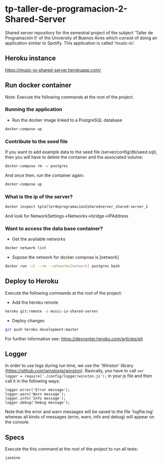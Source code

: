# tp-taller-de-programacion-2-Shared-Server
Shared server repository for the semestral project of the subject 'Taller de Programación II'
of the University of Buenos Aires which consist of doing an application similar to Spotify.
This application is called 'music-io'.

## Heroku instance
https://music-io-shared-server.herokuapp.com/

## Run docker container
Note: Execute the following commands at the root of the project.
### Running the application
 - Run the docker image linked to a PostgreSQL database
```bash
docker-compose up
```
### Contribute to the seed file
If you want to add example data to the seed file (server/config/db/seed.sql), then you will have
to delete the container and the associated volume:
```bash
docker-compose rm -v postgres
```
And once then, run the container again:
```bash
docker-compose up
```
### What is the ip of the server?
```bash
docker inspect tptallerdeprogramacion2sharedserver_shared-server_1
```
And look for NetworkSettings->Networks->bridge->IPAddress

### Want to access the data base container?
- Get the available networks
```bash
docker network list
```
- Supose the network for docker compose is [network]
```bash
docker run -it --rm --network=[network] postgres bash
```

## Deploy to Heroku
Execute the following commands at the root of the project:
 - Add the heroku remote
```bash
heroku git:remote -a music-io-shared-server
```
 - Deploy changes
```bash
git push heroku development:master
```

For further information see: https://devcenter.heroku.com/articles/git

## Logger
In order to use logs during run time, we use the 'Winston' library
(https://github.com/winstonjs/winston).
Basically, you have to call `var logger = require('./config/logger/winston.js');` in your js file
and then call it in the following ways:
```
logger.error('Error message');
logger.warn('Warn message');
logger.info('Info message');
logger.debug('Debug message');
```
Note that the error and warn messages will be saved to the file 'logfile.log' whereas all kinds of
messages (error, warn, info and debug) will appear on the console.

## Specs
Execute the this command at the root of the project to run all tests:
```
jasmine
```
